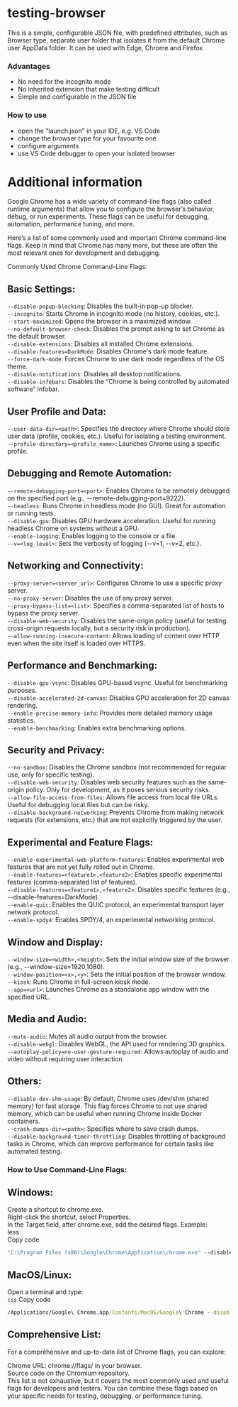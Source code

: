 # testing-browser
This is a simple, configurable JSON file, with predefined attributes, such as Browser type, separate user folder that isolates it from the default Chrome user AppData folder. 
It can be used with Edge, Chrome and Firefox

### Advantages
- No need for the incognito mode
- No inherited extension that make testing difficult
- Simple and configurable in the JSON file

### How to use
- open the "launch.json" in your IDE, e.g. VS Code
- change the browser type for your favourite one
- configure arguments
- use VS Code debugger to open your isolated browser


# Additional information 
Google Chrome has a wide variety of command-line flags (also called runtime arguments) that allow you to configure the browser’s behavior, debug, or run experiments. These flags can be useful for debugging, automation, performance tuning, and more.

Here’s a list of some commonly used and important Chrome command-line flags. Keep in mind that Chrome has many more, but these are often the most relevant ones for development and debugging.

Commonly Used Chrome Command-Line Flags:

## Basic Settings:

`--disable-popup-blocking`: Disables the built-in pop-up blocker.  
`--incognito`: Starts Chrome in incognito mode (no history, cookies, etc.).  
`--start-maximized`: Opens the browser in a maximized window.  
`--no-default-browser-check`: Disables the prompt asking to set Chrome as the default browser.  
`--disable-extensions`: Disables all installed Chrome extensions.  
`--disable-features=DarkMode`: Disables Chrome's dark mode feature.  
`--force-dark-mode`: Forces Chrome to use dark mode regardless of the OS theme.  
`--disable-notifications`: Disables all desktop notifications.  
`--disable-infobars`: Disables the “Chrome is being controlled by automated software” infobar.  

## User Profile and Data:  

`--user-data-dir=<path>`: Specifies the directory where Chrome should store user data (profile, cookies, etc.). Useful for isolating a testing environment.  
`--profile-directory=<profile_name>`: Launches Chrome using a specific profile.  

## Debugging and Remote Automation:  

`--remote-debugging-port=<port>`: Enables Chrome to be remotely debugged on the specified port (e.g., --remote-debugging-port=9222).  
`--headless`: Runs Chrome in headless mode (no GUI). Great for automation or running tests.  
`--disable-gpu`: Disables GPU hardware acceleration. Useful for running headless Chrome on systems without a GPU.  
`--enable-logging`: Enables logging to the console or a file.  
`--v=<log_level>`: Sets the verbosity of logging (--v=1, --v=2, etc.).  

## Networking and Connectivity:

`--proxy-server=<server_url>`: Configures Chrome to use a specific proxy server.  
`--no-proxy-server`: Disables the use of any proxy server.  
`--proxy-bypass-list=<list>`: Specifies a comma-separated list of hosts to bypass the proxy server.  
`--disable-web-security`: Disables the same-origin policy (useful for testing cross-origin requests locally, but a security risk in production).  
`--allow-running-insecure-content`: Allows loading of content over HTTP even when the site itself is loaded over HTTPS.  

## Performance and Benchmarking:  
  
`--disable-gpu-vsync`: Disables GPU-based vsync. Useful for benchmarking purposes.  
`--disable-accelerated-2d-canvas`: Disables GPU acceleration for 2D canvas rendering.  
`--enable-precise-memory-info`: Provides more detailed memory usage statistics.  
`--enable-benchmarking`: Enables extra benchmarking options.  

## Security and Privacy:  
  
`--no-sandbox`: Disables the Chrome sandbox (not recommended for regular use, only for specific testing).  
`--disable-web-security`: Disables web security features such as the same-origin policy. Only for development, as it poses serious security risks.  
`--allow-file-access-from-files`: Allows file access from local file URLs. Useful for debugging local files but can be risky.  
`--disable-background-networking`: Prevents Chrome from making network requests (for extensions, etc.) that are not explicitly triggered by the user.  

## Experimental and Feature Flags:  
  
`--enable-experimental-web-platform-features`: Enables experimental web features that are not yet fully rolled out in Chrome.  
`--enable-features=<feature1>,<feature2>`: Enables specific experimental features (comma-separated list of features).  
`--disable-features=<feature1>,<feature2>`: Disables specific features (e.g., --disable-features=DarkMode).  
`--enable-quic`: Enables the QUIC protocol, an experimental transport layer network protocol.  
`--enable-spdy4`: Enables SPDY/4, an experimental networking protocol.  

## Window and Display:  

`--window-size=<width>,<height>`: Sets the initial window size of the browser (e.g., --window-size=1920,1080).  
`--window-position=<x>,<y>`: Sets the initial position of the browser window.  
`--kiosk`: Runs Chrome in full-screen kiosk mode.  
`--app=<url>`: Launches Chrome as a standalone app window with the specified URL.  

## Media and Audio:  
  
`--mute-audio`: Mutes all audio output from the browser.  
`--disable-webgl`: Disables WebGL, the API used for rendering 3D graphics.  
`--autoplay-policy=no-user-gesture-required`: Allows autoplay of audio and video without requiring user interaction.  

## Others:  
  
`--disable-dev-shm-usage`: By default, Chrome uses /dev/shm (shared memory) for fast storage. This flag forces Chrome to not use shared memory, which can be useful when running Chrome inside Docker containers.  
`--crash-dumps-dir=<path>`: Specifies where to save crash dumps.  
`--disable-background-timer-throttling`: Disables throttling of background tasks in Chrome, which can improve performance for certain tasks like automated testing.  

### How to Use Command-Line Flags:  

## Windows:  
  
Create a shortcut to chrome.exe.  
Right-click the shortcut, select Properties.  
In the Target field, after chrome.exe, add the desired flags. Example:  
less  
Copy code  
```cmd
"C:\Program Files (x86)\Google\Chrome\Application\chrome.exe" --disable-popup-blocking --incognito
```

## MacOS/Linux:  
  
Open a terminal and type:  
`css`
Copy code  
```cmd
/Applications/Google\ Chrome.app/Contents/MacOS/Google\ Chrome --disable-popup-blocking --incognito
```

## Comprehensive List:  
For a comprehensive and up-to-date list of Chrome flags, you can explore:  
   
Chrome URL: chrome://flags/ in your browser.  
Source code on the Chromium repository.  
This list is not exhaustive, but it covers the most commonly used and useful flags for developers and testers. You can combine these flags based on your specific needs for testing, debugging, or performance tuning.  
    
